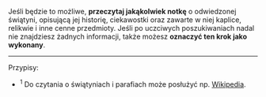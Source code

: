 Jeśli będzie to możliwe, **przeczytaj jakąkolwiek notkę** o odwiedzonej świątyni, opisującą jej historię, ciekawostki oraz zawarte w niej kaplice, relikwie i inne cenne przedmioty. Jeśli po uczciwych poszukiwaniach nadal nie znajdziesz żadnych informacji, także możesz **oznaczyć ten krok jako wykonany**.


---
Przypisy:

- <sup>1</sup> Do czytania o świątyniach i parafiach może posłużyć np. <a target="_blank" href="https://pl.wikipedia.org/wiki/Kategoria:Diecezje_rzymskokatolickie_w_Polsce">Wikipedia</a>.

